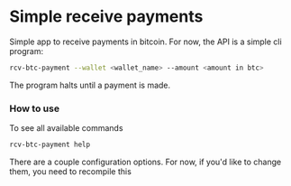 # Simple receive payments

Simple app to receive payments in bitcoin. For now, the API is a simple
cli program:

```bash
rcv-btc-payment --wallet <wallet_name> --amount <amount in btc>
```

The program halts until a payment is made. 

### How to use

To see all available commands

```bash
rcv-btc-payment help
```

There are a couple configuration options. For now, if you'd like to change them,
you need to recompile this 